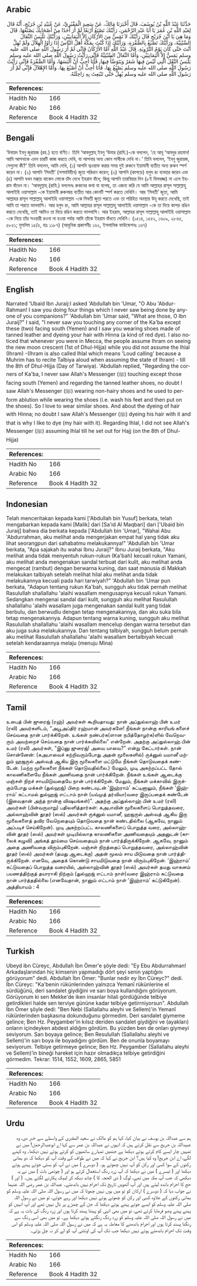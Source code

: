 ## Arabic


<div dir="rtl" lang="ar" style={{fontSize:'larger',backgroundColor:'#f8f9fa',padding:20}}>
حَدَّثَنَا عَبْدُ اللَّهِ بْنُ يُوسُفَ، قَالَ أَخْبَرَنَا مَالِكٌ، عَنْ سَعِيدٍ الْمَقْبُرِيِّ، عَنْ عُبَيْدِ بْنِ جُرَيْجٍ، أَنَّهُ قَالَ لِعَبْدِ اللَّهِ بْنِ عُمَرَ يَا أَبَا عَبْدِ الرَّحْمَنِ، رَأَيْتُكَ تَصْنَعُ أَرْبَعًا لَمْ أَرَ أَحَدًا مِنْ أَصْحَابِكَ يَصْنَعُهَا‏.‏ قَالَ وَمَا هِيَ يَا ابْنَ جُرَيْجٍ قَالَ رَأَيْتُكَ لاَ تَمَسُّ مِنَ الأَرْكَانِ إِلاَّ الْيَمَانِيَيْنِ، وَرَأَيْتُكَ تَلْبَسُ النِّعَالَ السِّبْتِيَّةَ، وَرَأَيْتُكَ تَصْبُغُ بِالصُّفْرَةِ، وَرَأَيْتُكَ إِذَا كُنْتَ بِمَكَّةَ أَهَلَّ النَّاسُ إِذَا رَأَوُا الْهِلاَلَ وَلَمْ تُهِلَّ أَنْتَ حَتَّى كَانَ يَوْمُ التَّرْوِيَةِ‏.‏ قَالَ عَبْدُ اللَّهِ أَمَّا الأَرْكَانُ فَإِنِّي لَمْ أَرَ رَسُولَ اللَّهِ صلى الله عليه وسلم يَمَسُّ إِلاَّ الْيَمَانِيَيْنِ، وَأَمَّا النِّعَالُ السِّبْتِيَّةُ فَإِنِّي رَأَيْتُ رَسُولَ اللَّهِ صلى الله عليه وسلم يَلْبَسُ النَّعْلَ الَّتِي لَيْسَ فِيهَا شَعَرٌ وَيَتَوَضَّأُ فِيهَا، فَأَنَا أُحِبُّ أَنْ أَلْبَسَهَا، وَأَمَّا الصُّفْرَةُ فَإِنِّي رَأَيْتُ رَسُولَ اللَّهِ صلى الله عليه وسلم يَصْبُغُ بِهَا، فَأَنَا أُحِبُّ أَنْ أَصْبُغَ بِهَا، وَأَمَّا الإِهْلاَلُ فَإِنِّي لَمْ أَرَ رَسُولَ اللَّهِ صلى الله عليه وسلم يُهِلُّ حَتَّى تَنْبَعِثَ بِهِ رَاحِلَتُهُ‏.‏
</div>
<div style={{backgroundColor:'#f8f9fa',padding:20, marginBottom: 10}}><table> <thead> <tr> <th>References:</th> <th></th> </tr> </thead> <tbody><tr><td>Hadith No</td><td>166</td></tr><tr><td>Arabic No</td><td>166</td></tr><tr><td>Reference</td><td>Book 4 Hadith 32</td></tr></tbody></table></div>

## Bengali


<div dir="ltr" lang="bn" style={{fontSize:'larger',backgroundColor:'#f8f9fa',padding:20}}>
‘উবায়দ ইবনু জুরায়জ (রহ.) হতে বর্ণিত। তিনি ‘আবদুল্লাহ্ ইবনু ‘উমার (রাযি.)-কে বললেন, ‘হে আবূ ‘আবদুর রহমান! আমি আপনাকে এমন চারটি কাজ করতে দেখি, যা আপনার অন্য কোন সাথীকে দেখি না।’ তিনি বললেন, ‘ইবনু জুরায়জ, সেগুলো কী?’ তিনি বললেন, আমি দেখি, (১) আপনি ত্বওয়াফ করার সময় দুই রুকনে ইয়ামানী ব্যতীত অন্য রুকন স্পর্শ করেন না। (২) আপনি ‘সিবতী’ (পশমবিহীন) জুতা পরিধান করেন; (৩) আপনি (কাপড়ে) হলুদ রং ব্যবহার করেন এবং (৪) আপনি যখন মক্কা্য় থাকেন লোকে চাঁদ দেখে ইহরাম বাঁধে; কিন্তু আপনি তারবিয়ার দিন (৮ই যিলহজ্জ) না এলে ইহরাম বাঁধেন না। ‘আবদুল্লাহ্ (রাযি.) বললেনঃ রুকনের কথা যা বলেছ, তা এজন্য করি যে আমি আল্লাহর রাসূল সাল্লাল্লাহু আলাইহি ওয়াসাল্লাম -কে ইয়ামানী রুকনদ্বয় ব্যতীত আর কোনটি স্পর্শ করতে দেখিনি। আর ‘সিবতী’ জুতা, আমি আল্লাহর রাসূল সাল্লাল্লাহু আলাইহি ওয়াসাল্লাম -কে সিবতী জুতা পরতে এবং তা পরিহিত অবস্থায় উযূ করতে দেখেছি, তাই আমি তা পরতে ভালবাসি। আর হলুদ রং, আমি আল্লাহর রাসূল সাল্লাল্লাহু আলাইহি ওয়াসাল্লাম -কে তা দিয়ে কাপড় রঙিন করতে দেখেছি, তাই আমিও তা দিয়ে রঙিন করতে ভালবাসি। আর ইহরাম, আল্লাহর রাসূল সাল্লাল্লাহু আলাইহি ওয়াসাল্লাম -কে নিয়ে তাঁর সওয়ারী রওনা না হওয়া পর্যন্ত আমি তাঁকে ইহরাম বাঁধতে দেখিনি। (১৫১৪, ১৫৫২, ১৬০৯, ২৮৬৫, ৫৮৫১; মুসলিম ১৫/৫, হাঃ ১১৮৭) (আধুনিক প্রকাশনীঃ ১৬২, ইসলামিক ফাউন্ডেশনঃ ১৬৭)
</div>
<div style={{backgroundColor:'#f8f9fa',padding:20, marginBottom: 10}}><table> <thead> <tr> <th>References:</th> <th></th> </tr> </thead> <tbody><tr><td>Hadith No</td><td>166</td></tr><tr><td>Arabic No</td><td>166</td></tr><tr><td>Reference</td><td>Book 4 Hadith 32</td></tr></tbody></table></div>

## English


<div dir="ltr" lang="en" style={{fontSize:'larger',backgroundColor:'#f8f9fa',padding:20}}>
Narrated 'Ubaid Ibn Juraij:I asked 'Abdullah bin 'Umar, "O Abu 'Abdur-Rahman! I saw you doing four things which I never saw being done by anyone of you companions?" 'Abdullah bin 'Umar said, "What are those, O Ibn Juraij?" I said, "I never saw you touching any corner of the Ka'ba except these (two) facing south (Yemen) and I saw you wearing shoes made of tanned leather and dyeing your hair with Hinna (a kind of red dye). I also noticed that whenever you were in Mecca, the people assume Ihram on seeing the new moon crescent (1st of Dhul-Hijja) while you did not assume the Ihlal (Ihram) -(Ihram is also called Ihlal which means 'Loud calling' because a Muhrim has to recite Talbiya aloud when assuming the state of Ihram) - till the 8th of Dhul-Hijja (Day of Tarwiya). 'Abdullah replied, "Regarding the corners of Ka'ba, I never saw Allah's Messenger (ﷺ) touching except those facing south (Yemen) and regarding the tanned leather shoes, no doubt I saw Allah's Messenger (ﷺ) wearing non-hairy shoes and he used to perform ablution while wearing the shoes (i.e. wash his feet and then put on the shoes). So I love to wear similar shoes. And about the dyeing of hair with Hinna; no doubt I saw Allah's Messenger (ﷺ) dyeing his hair with it and that is why I like to dye (my hair with it). Regarding Ihlal, I did not see Allah's Messenger (ﷺ) assuming Ihlal till he set out for Hajj (on the 8th of Dhul-Hijja)
</div>
<div style={{backgroundColor:'#f8f9fa',padding:20, marginBottom: 10}}><table> <thead> <tr> <th>References:</th> <th></th> </tr> </thead> <tbody><tr><td>Hadith No</td><td>166</td></tr><tr><td>Arabic No</td><td>166</td></tr><tr><td>Reference</td><td>Book 4 Hadith 32</td></tr></tbody></table></div>

## Indonesian


<div dir="ltr" lang="id" style={{fontSize:'larger',backgroundColor:'#f8f9fa',padding:20}}>
Telah menceritakan kepada kami ['Abdullah bin Yusuf] berkata, telah mengabarkan kepada kami [Malik] dari [Sa'id Al Maqbari] dari ['Ubaid bin Juraij] bahwa dia berkata kepada ['Abdullah bin 'Umar], "Wahai Abu 'Abdurrahman, aku melihat anda mengerjakan empat hal yang tidak aku lihat seorangpun dari sahabatmu melakukannya!" 'Abdullah bin 'Umar berkata, "Apa sajakah itu wahai Ibnu Juraij?" Ibnu Juraij berkata, "Aku melihat anda tidak menyentuh rukun-rukun (Ka'bah) kecuali rukun Yamani, aku melihat anda mengenakan sandal terbuat dari kulit, aku melihat anda mengecat (rambut) dengan berwarna kuning, dan saat manusia di Makkah melakukan talbiyah setelah melihat hilal aku melihat anda tidak melakukannya kecuali pada hari tarwiyah?" 'Abdullah bin 'Umar pun berkata, "Adapun tentang rukun Ka'bah, sungguh aku tidak pernah melihat Rasulullah shallallahu 'alaihi wasallam mengusapnya kecuali rukun Yamani. Sedangkan mengenai sandal dari kulit, sungguh aku melihat Rasulullah shallallahu 'alaihi wasallam juga mengenakan sandal kulit yang tidak berbulu, dan berwudlu dengan tetap mengenakannya, dan aku suka bila tetap mengenakannya. Adapun tentang warna kuning, sungguh aku melihat Rasulullah shallallahu 'alaihi wasallam mencelup dengan warna tersebut dan aku juga suka melakukannya. Dan tentang talbiyah, sungguh belum pernah aku melihat Rasulullah shallallahu 'alaihi wasallam bertalbiyah kecuali setelah kendaraannya melaju (menuju Mina)
</div>
<div style={{backgroundColor:'#f8f9fa',padding:20, marginBottom: 10}}><table> <thead> <tr> <th>References:</th> <th></th> </tr> </thead> <tbody><tr><td>Hadith No</td><td>166</td></tr><tr><td>Arabic No</td><td>166</td></tr><tr><td>Reference</td><td>Book 4 Hadith 32</td></tr></tbody></table></div>

## Tamil


<div dir="ltr" lang="ta" style={{fontSize:'larger',backgroundColor:'#f8f9fa',padding:20}}>
உபைத் பின் ஜுரைஜ் (ரஹ்) அவர்கள் கூறியதாவது: நான் அப்துல்லாஹ் பின் உமர் (ரலி) அவர்களிடம், “அபூஅப்திர் ரஹ்மான் அவர்களே! நீங்கள் நான்கு காரியங் களைச் செய்வதை நான் பார்க்கிறேன். உங்கள் நண்பர்க(ளான நபித்தோழர்க)ளில் வேறெவரும் அவற்றைச் செய்வதை நான் பார்க்கவில்லை” என்றேன். அதற்கு அப்துல்லாஹ் பின் உமர் (ரலி) அவர்கள், “இப்னு ஜுரைஜ்! அவை யாவை?” என்று கேட்டார்கள். நான் சொன்னேன்: (கஅபாவைச் சுற்றிவரும்போது அதன் மூலைகளில்) ருக்னுல் யமானீ மற்றும் ஹஜருல் அஸ்வத் ஆகிய இரு மூலைகளை மட்டுமே நீங்கள் தொடுவதைக் கண்டேன். (மற்ற மூலைகளை நீங்கள் தொடுவதில்லை.) மேலும், முடி அகற்றப்பட்ட தோல் காலணிகளையே நீங்கள் அணிவதை நான் பார்க்கிறேன். நீங்கள் உங்கள் ஆடைக்கு மஞ்சள் நிறச் சாயமிடுவதையே நான் பார்க்கிறேன். மேலும், நீங்கள் மக்காவில் இருக்கும்போது மக்கள் (துல்ஹஜ்) பிறை கண்டவுடன் ‘இஹ்ராம்’ கட்டினாலும், நீங்கள் ‘இஹ்ராம்’ கட்டாமல் துல்ஹஜ் எட்டாம் நாள் (யவ்முத் தர்வியா)வரை இருப்பதைக் கண்டேன் (இவைதான் அந்த நான்கு விஷயங்கள்)”. அதற்கு அப்துல்லாஹ் பின் உமர் (ரலி) அவர்கள் (பின்வருமாறு) பதிலளித்தார்கள்: கஅபாவின் மூலைகளைப் பொறுத்தவரை, அல்லாஹ்வின் தூதர் (ஸல்) அவர்கள் ருக்னுல் யமானீ, ஹஜருல் அஸ்வத் ஆகிய இரு மூலைகளைத் தவிர வேறெதையும் தொடுவதை நான் கண்டதில்லை (ஆகவே, நானும் அப்படிச் செய்கிறேன்). முடி அகற்றப்பட்ட காலணிகளைப் பொறுத்த வரை, அல்லாஹ்வின் தூதர் (ஸல்) அவர்கள் முடியில்லாத காலணிகளை அணிவதையும் அதனுடன் (காலைக் கழுவி) அங்கத் தூய்மை செய்வதையும் நான் பார்த்திருக்கிறேன். ஆகவே, நானும் அதை அணிவதை விரும்புகிறேன். மஞ்சள் நிறத்தைப் பொறுத்தவரை, அல்லாஹ்வின் தூதர் (ஸல்) அவர்கள் (தமது ஆடைக்கு) அதன் மூலம் சாய மிடுவதை நான் பார்த்திருக்கிறேன். எனவே, அதைக் கொண்டு சாயமிடுவதை நான் விரும்புகிறேன். ‘இஹ்ராம்’ கட்டுவதைப் பொறுத்த வரையில், அல்லாஹ்வின் தூதர் (ஸல்) அவர்கள் தமது வாகனம் பயணத்திற்குத் தயாராகி நிற்கும் (துல்ஹஜ் எட்டாம் நாள்)வரை இஹ்ராம் கட்டுவதை நான் பார்த்ததில்லை (எனவேதான், நானும் எட்டாம் நாள் ‘இஹ்ராம்’ கட்டுகிறேன்). அத்தியாயம் : 4
</div>
<div style={{backgroundColor:'#f8f9fa',padding:20, marginBottom: 10}}><table> <thead> <tr> <th>References:</th> <th></th> </tr> </thead> <tbody><tr><td>Hadith No</td><td>166</td></tr><tr><td>Arabic No</td><td>166</td></tr><tr><td>Reference</td><td>Book 4 Hadith 32</td></tr></tbody></table></div>

## Turkish


<div dir="ltr" lang="tr" style={{fontSize:'larger',backgroundColor:'#f8f9fa',padding:20}}>
Ubeyd ibn Cüreyc, Abdullah İbn Ömer'e şöyle dedi: "Ey Ebu Abdurrahman! Arkadaşlarından hiç kimsenin yapmadığı dört şeyi senin yaptığını görüyorum" dedi. Abdullah İbn Ömer: "Bunlar nedir ey İbn Cüreyc?" dedi. İbn Cüreyc: "Ka'benin rükünlerinden yalnızca Yemanî rükünlerine el sürdüğünü, deri sandalet giydiğini ve sarı boya kullandığını görüyorum. Görüyorum ki sen Mekke'de iken insanlar hilali gördüğünde telbiye getirdikleri halde sen terviye gününe kadar telbiye getirrniyorsun". Abdullah İbn Ömer şöyle dedi: "Ben Nebi (Sallallahu aleyhi ve Sellem)'in Yemanî rükünlerinden başkasına dokunduğunu görmedim. Deri sandalet giymeme gelince; Ben Hz. Peygamber'in kılsız deriden sandalet giydiğini ve (ayakları) onların içindeyken abdest aldığını gördüm. Bu yüzden ben de onları giymeyi seviyorum. Sarı boyaya gelince; Ben Resulullah (Sallallahu aleyhi ve Sellem)'in sarı boya ile boyadığını gördüm. Ben de onunla boyamayı seviyorum. Telbiye getirmeye gelince; Ben Hz. Peygamber (Sallallahu aleyhi ve Sellem)’in bineği hareket için hazır olmadıkça telbiye getirdiğini görmedim. Tekrar: 1514, 1552, 1609, 2865, 5851
</div>
<div style={{backgroundColor:'#f8f9fa',padding:20, marginBottom: 10}}><table> <thead> <tr> <th>References:</th> <th></th> </tr> </thead> <tbody><tr><td>Hadith No</td><td>166</td></tr><tr><td>Arabic No</td><td>166</td></tr><tr><td>Reference</td><td>Book 4 Hadith 32</td></tr></tbody></table></div>

## Urdu


<div dir="rtl" lang="ur" style={{fontSize:'larger',backgroundColor:'#f8f9fa',padding:20}}>
ہم سے عبداللہ بن یوسف نے بیان کیا، کہا ہم کو مالک نے سعید المقبری کے واسطے سے خبر دی، وہ عبیداللہ بن جریج سے نقل کرتے ہیں کہ انہوں نے عبداللہ بن عمر سے کہا اے ابوعبدالرحمٰن! میں نے تمہیں چار ایسے کام کرتے ہوئے دیکھا ہے جنھیں تمہارے ساتھیوں کو کرتے ہوئے نہیں دیکھا۔ وہ کہنے لگے، اے ابن جریج! وہ کیا ہیں؟ ابن جریج نے کہا کہ میں نے طواف کے وقت آپ کو دیکھا کہ دو یمانی رکنوں کے سوا کسی اور رکن کو آپ نہیں چھوتے ہو۔ ( دوسرے ) میں نے آپ کو بستی جوتے پہنے ہوئے دیکھا اور ( تیسرے ) میں نے دیکھا کہ آپ زرد رنگ استعمال کرتے ہو اور ( چوتھی بات ) میں نے یہ دیکھی کہ جب آپ مکہ میں تھے، لوگ ( ذی الحجہ کا ) چاند دیکھ کر لبیک پکارنے لگتے ہیں۔ ( اور ) حج کا احرام باندھ لیتے ہیں اور آپ آٹھویں تاریخ تک احرام نہیں باندھتے۔ عبداللہ بن عمر رضی اللہ عنہما نے جواب دیا کہ ( دوسرے ) ارکان کو تو میں یوں نہیں چھوتا کہ میں نے رسول اللہ صلی اللہ علیہ وسلم کو یمانی رکنوں کے علاوہ کسی اور رکن کو چھوتے ہوئے نہیں دیکھا اور رہے جوتے، تو میں نے رسول اللہ صلی اللہ علیہ وسلم کو ایسے جوتے پہنے ہوئے دیکھا کہ جن کے چمڑے پر بال نہیں تھے اور آپ انہیں کو پہنے پہنے وضو فرمایا کرتے تھے، تو میں بھی انہی کو پہننا پسند کرتا ہوں اور زرد رنگ کی بات یہ ہے کہ میں نے رسول اللہ صلی اللہ علیہ وسلم کو زرد رنگ رنگتے ہوئے دیکھا ہے۔ تو میں بھی اسی رنگ سے رنگنا پسند کرتا ہوں اور احرام باندھنے کا معاملہ یہ ہے کہ میں نے رسول اللہ صلی اللہ علیہ وسلم کو اس وقت تک احرام باندھتے ہوئے نہیں دیکھا جب تک آپ کی اونٹنی آپ کو لے کر نہ چل پڑتی۔
</div>
<div style={{backgroundColor:'#f8f9fa',padding:20, marginBottom: 10}}><table> <thead> <tr> <th>References:</th> <th></th> </tr> </thead> <tbody><tr><td>Hadith No</td><td>166</td></tr><tr><td>Arabic No</td><td>166</td></tr><tr><td>Reference</td><td>Book 4 Hadith 32</td></tr></tbody></table></div>